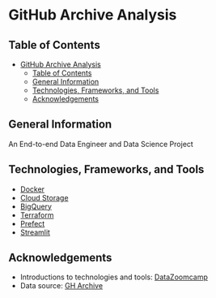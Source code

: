 # GitHub Archive Analysis

## Table of Contents
- [GitHub Archive Analysis](#github-archive-analysis)
  - [Table of Contents](#table-of-contents)
  - [General Information](#general-information)
  - [Technologies, Frameworks, and Tools](#technologies-frameworks-and-tools)
  - [Acknowledgements](#acknowledgements)

## General Information
An End-to-end Data Engineer and Data Science Project

## Technologies, Frameworks, and Tools

- [Docker](https://docs.docker.com/)
- [Cloud Storage](https://cloud.google.com/storage/docs)
- [BigQuery](https://cloud.google.com/bigquery/docs)
- [Terraform](https://developer.hashicorp.com/terraform/docs)
- [Prefect](https://docs.prefect.io/latest/)
- [Streamlit](https://docs.streamlit.io/)

## Acknowledgements
- Introductions to technologies and tools: [DataZoomcamp](https://dezoomcamp.streamlit.app/)
- Data source: [GH Archive](https://www.gharchive.org/)
